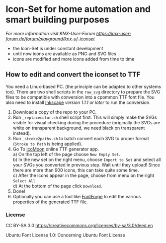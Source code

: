 # Icon-Set for home automation and smart building purposes
*For more information visit KNX-User-Forum
https://knx-user-forum.de/forum/playground/knx-uf-iconset*

* the Icon-Set is under constant development
* until now icons are available as PNG and SVG files
* icons are modified and more icons added from time to time

## How to edit and convert the iconset to TTF
You need a Linux-based PC. (the principle can be adapted to other systems too). There are two shell scripts in the `raw_svg` directory to prepare the SVG files to be compatible with conversion into a cpommon TTF font file. You also need to install [Inkscape](https://inkscape.org/) *version 1.1.1 or later* to run the conversion.

1. Download a copy of the repo to your PC.
2. Run `_replacecolor.sh` shell script first. This will simply make the SVGs visible for visual checking during the procedure (originally the SVGs are white on transparent background, we need black on transparent instead).
3. Run `_stroke2paths.sh` to batch convert each SVG to proper format (`Stroke to Path` is being applied).
4. Go To [IcoMoon](https://icomoon.io/app) online TTF generator app.     
  a) On the top left of the page choose `New Empty Set`.     
  b) In the new set on the right menu, choose `Import to Set` and select all your SVGs you converted in previous step. Wait until they upload! Since there are more than 900 icons, this can take quite some time.     
  c) After the icons appear in the page, choose from menu on the right `Select All`    
  d) At the bottom of the page click `Download`.    
5. Done!
6. Optionally you can use a tool like [FontForge](https://fontforge.org) to edit the various properties of the generated TTF file.

### License
CC BY-SA 3.0
https://creativecommons.org/licenses/by-sa/3.0/deed.en

Ubuntu Font License 1.0:
Concerning Ubuntu Font License
